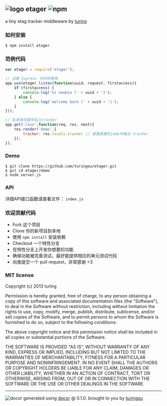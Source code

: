 ## ![logo](https://cdn0.iconfinder.com/data/icons/windows8_icons/26/price_tag.png) etager ![npm](https://badge.fury.io/js/etager.png)

a tiny etag tracker middleware by [turing](https://npmjs.org/~turing) 

### 如何安装
````
$ npm install etager
````

### 范例代码
````javascript
var etager = require('etager');

// 当做 Express 中间件使用
app.use(etager.listen(function(uuid, request, firstaccess){
    if (firstaccess) {
        console.log('hi newbie [' + uuid + ']');
    } else {
        console.log('welcome back [' + uuid + ']');
    }
}));

// 在具体页面中加入tracker
app.get('/xxx',function(req, res, next){
    res.render('demo',{
        tracker: res.locals.tracker // 或者直接在jade中输出 tracker
    });
});
````

### Demo
````
$ git clone https://github.com/turingou/etager.git
$ git cd etager/demo
$ node server.js
````

### API
详细API接口函数请查看文件： `index.js`

### 欢迎贡献代码
- Fork 这个项目
- Clone 你的新项目到本地
- 使用 `npm install` 安装依赖
- Checkout 一个特性分支
- 在特性分支上开发你想要的功能
- 确保功能被完善测试，最好能提供相应的单元测试代码
- 向我提交一个 pull request，非常感谢 <3

### MIT license
Copyright (c) 2013 turing

Permission is hereby granted, free of charge, to any person obtaining a copy
of this software and associated documentation files (the "Software"), to deal
in the Software without restriction, including without limitation the rights
to use, copy, modify, merge, publish, distribute, sublicense, and/or sell
copies of the Software, and to permit persons to whom the Software is
furnished to do so, subject to the following conditions:

The above copyright notice and this permission notice shall be included in
all copies or substantial portions of the Software.

THE SOFTWARE IS PROVIDED "AS IS", WITHOUT WARRANTY OF ANY KIND, EXPRESS OR
IMPLIED, INCLUDING BUT NOT LIMITED TO THE WARRANTIES OF MERCHANTABILITY,
FITNESS FOR A PARTICULAR PURPOSE AND NONINFRINGEMENT. IN NO EVENT SHALL THE
AUTHORS OR COPYRIGHT HOLDERS BE LIABLE FOR ANY CLAIM, DAMAGES OR OTHER
LIABILITY, WHETHER IN AN ACTION OF CONTRACT, TORT OR OTHERWISE, ARISING FROM,
OUT OF OR IN CONNECTION WITH THE SOFTWARE OR THE USE OR OTHER DEALINGS IN
THE SOFTWARE.


---
![docor](https://cdn1.iconfinder.com/data/icons/windows8_icons_iconpharm/26/doctor.png)
generated using [docor](https://github.com/turingou/docor.git) @ 0.1.0. brought to you by [turingou](https://github.com/turingou)